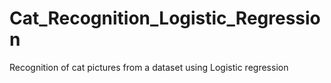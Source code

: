 # Cat_Recognition_Logistic_Regression

Recognition of cat pictures from a dataset using Logistic regression
